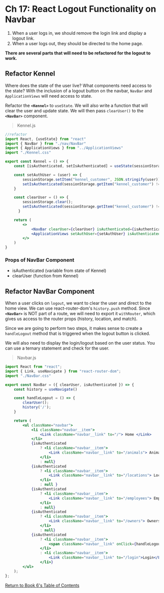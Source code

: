 # Ch 17: React Logout Functionality on Navbar

1. When a user logs in, we should remove the login link and display a logout link.
1. When a user logs out, they should be directed to the home page.

**There are several parts that will need to be refactored for the logout to work.**

## Refactor Kennel

Where does the state of the user live? What components need access to the state? With the inclusion of a logout button on the navbar, `NavBar` and `ApplicationViews` will need access to state. 

Refactor the **`<Kennel>`** to `useState`. We will also write a function that will clear the user and update state. We will then pass `clearUser()` to the **`<NavBar>`** component.

>Kennel.js

```jsx
//refactor
import React, {useState} from "react"
import { NavBar } from "./nav/NavBar"
import { ApplicationViews } from "../ApplicationViews"
import "./Kennel.css"

export const Kennel = () => {
    const [isAuthenticated, setIsAuthenticated] = useState(sessionStorage.getItem("kennel_customer") !== null)

    const setAuthUser = (user) => {
        sessionStorage.setItem("kennel_customer", JSON.stringify(user))
        setIsAuthenticated(sessionStorage.getItem("kennel_customer") !== null)
    }

    const clearUser = () => {
        sessionStorage.clear();
        setIsAuthenticated(sessionStorage.getItem("kennel_customer") !== null)
      }

    return (
        <>
            <NavBar clearUser={clearUser} isAuthenticated={isAuthenticated}/>
            <ApplicationViews setAuthUser={setAuthUser} isAuthenticated={isAuthenticated} setIsAuthenticated={setIsAuthenticated} />
        </>
    )
}

```

### Props of NavBar Component

* isAuthenticated (variable from state of Kennel)
* clearUser (function from Kennel)

## Refactor NavBar Component

When a user clicks on `logout`, we want to clear the user and direct to the home view. We can use react-router-dom's `history.push` method. Since **`<NavBar>`** is NOT part of a route, we will need to export it `withRouter`, which gives us access to the router props (history, location, and match).

Since we are going to perform two steps, it makes sense to create a `handleLogout` method that is triggered when the logout button is clicked.

We will also need to display the login/logout based on the user status. You can use a ternary statement and check for the user.

>Navbar.js

```jsx
import React from "react";
import { Link, useNavigate } from "react-router-dom";
import "./NavBar.css"

export const NavBar = ({ clearUser, isAuthenticated }) => {
    const history = useNavigate()

    const handleLogout = () => {
        clearUser();
        history('/');
    }

    return (
        <ul className="navbar">
            <li className="navbar__item">
                <Link className="navbar__link" to="/"> Home </Link>
            </li>
            {isAuthenticated
                ? <li className="navbar__item">
                    <Link className="navbar__link" to="/animals"> Animals </Link>
                </li>
                : null}
            {isAuthenticated
                ? <li className="navbar__item">
                    <Link className="navbar__link" to="/locations"> Locations </Link>
                </li>
                : null }
            {isAuthenticated
                ? <li className="navbar__item">
                    <Link className="navbar__link" to="/employees"> Employees </Link>
                </li>
                : null}
            {isAuthenticated
                ? <li className="navbar__item">
                    <Link className="navbar__link" to="/owners"> Owners </Link>
                </li>
                : null}
            {isAuthenticated
                ? <li className="navbar__item">
                    <span className="navbar__link" onClick={handleLogout}> Logout </span>
                </li>
                : <li className="navbar__item">
                    <Link className="navbar__link" to="/login">Login</Link>
                </li>}
        </ul>
    );
};

```

[Return  to Book 6's Table of Contents](../README.md)
